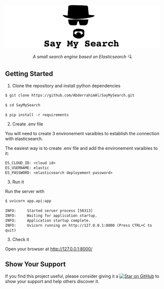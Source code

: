 <img src=".github/saymysearch.png">


<p align="center">
<em>A small search engine based on Elasticsearch 🔍</em>
</p>


## Getting Started

1) Clone the repository and install python dependencies

````
$ git clone https://github.com/AbderrahimAl/SayMySearch.git

$ cd SayMySearch

$ pip install -r requirements
````
2) Create .env file

You will need to create 3 environement varaibles to establish the connection with elasticsearch.

The easiest way is to create .env file and add the environement varaibles to it: 

````.env
ES_CLOUD_ID: <cloud id>
ES_USERNAME: elastic
ES_PASSWORD: <elasticsearch deployement password>
````

3) Run it

Run the server with

````
$ uvicorn app.api:app

INFO:     Started server process [58313]
INFO:     Waiting for application startup.
INFO:     Application startup complete.
INFO:     Uvicorn running on http://127.0.0.1:8000 (Press CTRL+C to quit)
````

3) Check it

Open your browser at http://127.0.0.1:8000/


## Show Your Support
If you find this project useful, please consider giving it a [![Star on GitHub][github-star-badge]][github-star] to show your support and help others discover it.

[github-star-badge]: https://img.shields.io/github/stars/AbderrahimAl/SayMySearch.svg?style=social
[github-star]: https://github.com/AbderrahimAl/SayMySearch/stargazers


